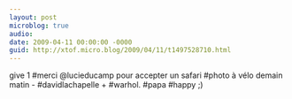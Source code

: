 ```yaml
---
layout: post
microblog: true
audio: 
date: 2009-04-11 00:00:00 -0000
guid: http://xtof.micro.blog/2009/04/11/t1497528710.html
---
```

give 1 #merci @lucieducamp pour accepter un safari #photo à vélo demain matin - #davidlachapelle + #warhol. #papa #happy ;)

